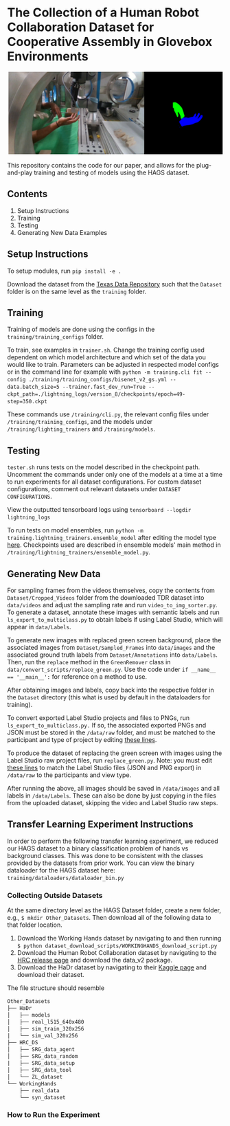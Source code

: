 

# The Collection of a Human Robot Collaboration Dataset for Cooperative Assembly in Glovebox Environments


<p align="center">
  <img src="ex1.png" alt="Annotation Example" width="500">
</p>


This repository contains the code for our paper, and allows for the plug-and-play training and testing of models using the HAGS dataset.

## Contents

1. Setup Instructions
2. Training
3. Testing
4. Generating New Data Examples


## Setup Instructions

To setup modules, run `pip install -e .`

Download the dataset from the [Texas Data Repository](https://dataverse.tdl.org/dataset.xhtml?persistentId=doi:10.18738/T8/85R7KQ) such that the `Dataset` folder is on the same level as the `training` folder. 

## Training

Training of models are done using the configs in the `training/training_configs` folder.

To train, see examples in `trainer.sh`. Change the training config used dependent on which model architecture and which set of the data you would like to train. Parameters can be adjusted in respected model configs or in the command line for example with `python -m training.cli fit --config ./training/training_configs/bisenet_v2_gs.yml --data.batch_size=5 --trainer.fast_dev_run=True --ckpt_path=./lightning_logs/version_8/checkpoints/epoch=49-step=350.ckpt`

These commands use `/training/cli.py`, the relevant config files under `/training/training_configs`, and the models under `/training/lighting_trainers` and `/training/models`.


## Testing


`tester.sh` runs tests on the model described in the checkpoint path. Uncomment the commands under only one of the models at a time at a time to run experiments for all dataset configurations. For custom dataset configurations, comment out relevant datasets under `DATASET CONFIGURATIONS`.

View the outputted tensorboard logs using `tensorboard --logdir lightning_logs`

To run tests on model ensembles, run `python -m training.lightning_trainers.ensemble_model` after editing the model type [here](https://github.com/UTNuclearRobotics/assembly_glovebox_dataset/blob/45c52dcb4d2b49c24846c390b5d12e09007390e3/training/lightning_trainers/ensemble_model.py#L100). Checkpoints used are described in ensemble models' main method in `/training/lightning_trainers/ensemble_model.py`.


## Generating New Data

For sampling frames from the videos themselves, copy the contents from `Dataset/Cropped_Videos` folder from the downloaded TDR dataset into `data/videos` and adjust the sampling rate and run `video_to_img_sorter.py`. To generate a dataset, annotate these images with semantic labels and run `ls_export_to_multiclass.py` to obtain labels if using Label Studio, which will appear in `data/Labels`.

To generate new images with replaced green screen background, place the associated images from `Dataset/Sampled_Frames` into `data/images` and the associated ground truth labels from `Dataset/Annotations` into `data/Labels`. Then, run the `replace` method in the `GreenRemover` class in `data/convert_scripts/replace_green.py`.  Use the code under `if __name__ == '__main__':` for reference on a method to use. 

After obtaining images and labels, copy back into the respective folder in the `Dataset` directory (this what is used by default in the dataloaders for training).

To convert exported Label Studio projects and files to PNGs, run `ls_export_to_multiclass.py.` If so, the associated exported PNGs and JSON must be stored in the `/data/raw` folder, and must be matched to the participant and type of project by editing [these lines](https://github.com/UTNuclearRobotics/assembly_glovebox_dataset/blob/45c52dcb4d2b49c24846c390b5d12e09007390e3/data/convert_scripts/ls_export_to_multiclass.py#L176-L183).

To produce the dataset of replacing the green screen with images using the Label Studio raw project files, run `replace_green.py`. Note: you must edit [these lines](https://github.com/UTNuclearRobotics/assembly_glovebox_dataset/blob/45c52dcb4d2b49c24846c390b5d12e09007390e3/data/convert_scripts/replace_green.py#L293-L297) to match the Label Studio files (JSON and PNG export) in `/data/raw` to the participants and view type.

After running the above, all images should be saved in `/data/images` and all labels in `/data/Labels`. These can also be done by just copying in the files from the uploaded dataset, skipping the video and Label Studio raw steps.


## Transfer Learning Experiment Instructions

In order to perform the following transfer learning experiment, we reduced our HAGS dataset to a binary classification problem of hands vs background classes. This was done to be consistent with the classes provided by the datasets from prior work. You can view the binary dataloader for the HAGS dataset here: ```training/dataloaders/dataloader_bin.py```

### Collecting Outside Datasets
At the same directory level as the HAGS Dataset folder, create a new folder, e.g., ```$ mkdir Other_Datasets```. Then download all of the following data to that folder location. 

1. Download the Working Hands dataset by navigating to and then running ```$ python dataset_download_scripts/WORKINGHANDS_download_script.py```
2. Download the Human Robot Collaboration dataset by navigating to the [HRC release page](https://github.com/OmidSaj/Uncertainty-Assisted-HRC/releases/tag/data_v2) and download the data_v2 package.
3. Download the HaDr dataset by navigating to their [Kaggle page](https://www.kaggle.com/datasets/alevysock/hadr-dataset-for-hands-instance-segmentation) and download their dataset.

The file structure should resemble
```
Other_Datasets
├── HaDr                      
│   ├── models                 
│   ├── real_l515_640x480      
│   ├── sim_train_320x256
|   └── sim_val_320x256         
├── HRC_DS                          
│   ├── SRG_data_agent            
│   ├── SRG_data_random                  
|   ├── SRG_data_setup        
│   ├── SRG_data_tool       
│   └── ZL_dataset                
└── WorkingHands   
    ├── real_data
    └── syn_dataset          
```
### How to Run the Experiment

